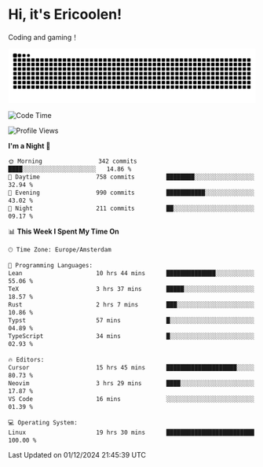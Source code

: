 # Hi, it's Ericoolen!
Coding and gaming！

<picture>
  <source media="(prefers-color-scheme: dark)" srcset="https://raw.githubusercontent.com/Eric-Song-Nop/Eric-Song-Nop/output/github-contribution-grid-snake-dark.svg">
  <source media="(prefers-color-scheme: light)" srcset="https://raw.githubusercontent.com/Eric-Song-Nop/Eric-Song-Nop/output/github-contribution-grid-snake.svg">
  <img alt="github contribution grid snake animation" src="https://raw.githubusercontent.com/Eric-Song-Nop/Eric-Song-Nop/output/github-contribution-grid-snake.svg">
</picture>

<!--START_SECTION:waka-->
![Code Time](http://img.shields.io/badge/Code%20Time-1%2C631%20hrs%2029%20mins-blue)

![Profile Views](http://img.shields.io/badge/Profile%20Views-2-blue)

**I'm a Night 🦉** 

```text
🌞 Morning                342 commits         ████░░░░░░░░░░░░░░░░░░░░░   14.86 % 
🌆 Daytime                758 commits         ████████░░░░░░░░░░░░░░░░░   32.94 % 
🌃 Evening                990 commits         ███████████░░░░░░░░░░░░░░   43.02 % 
🌙 Night                  211 commits         ██░░░░░░░░░░░░░░░░░░░░░░░   09.17 % 
```


📊 **This Week I Spent My Time On** 

```text
🕑︎ Time Zone: Europe/Amsterdam

💬 Programming Languages: 
Lean                     10 hrs 44 mins      ██████████████░░░░░░░░░░░   55.06 % 
TeX                      3 hrs 37 mins       █████░░░░░░░░░░░░░░░░░░░░   18.57 % 
Rust                     2 hrs 7 mins        ███░░░░░░░░░░░░░░░░░░░░░░   10.86 % 
Typst                    57 mins             █░░░░░░░░░░░░░░░░░░░░░░░░   04.89 % 
TypeScript               34 mins             █░░░░░░░░░░░░░░░░░░░░░░░░   02.93 % 

🔥 Editors: 
Cursor                   15 hrs 45 mins      ████████████████████░░░░░   80.73 % 
Neovim                   3 hrs 29 mins       ████░░░░░░░░░░░░░░░░░░░░░   17.87 % 
VS Code                  16 mins             ░░░░░░░░░░░░░░░░░░░░░░░░░   01.39 % 

💻 Operating System: 
Linux                    19 hrs 30 mins      █████████████████████████   100.00 % 
```


 Last Updated on 01/12/2024 21:45:39 UTC
<!--END_SECTION:waka-->
